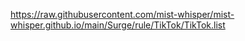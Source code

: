 https://raw.githubusercontent.com/mist-whisper/mist-whisper.github.io/main/Surge/rule/TikTok/TikTok.list
